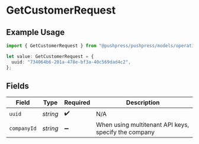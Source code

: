 # GetCustomerRequest

## Example Usage

```typescript
import { GetCustomerRequest } from "@pushpress/pushpress/models/operations";

let value: GetCustomerRequest = {
  uuid: "734064b6-201a-478e-bf3a-40c569dad4c2",
};
```

## Fields

| Field                                                | Type                                                 | Required                                             | Description                                          |
| ---------------------------------------------------- | ---------------------------------------------------- | ---------------------------------------------------- | ---------------------------------------------------- |
| `uuid`                                               | *string*                                             | :heavy_check_mark:                                   | N/A                                                  |
| `companyId`                                          | *string*                                             | :heavy_minus_sign:                                   | When using multitenant API keys, specify the company |